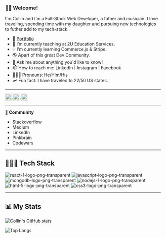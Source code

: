 ### 👋🏻 Welcome! 
I'm Collin and I'm a Full-Stack Web Developer, a father and musician. I love traveling, spending time with my daughter and pursuing new technologies to futher add to my tech-stack.

- 📝 [Portfolio](http://cporter.herokuapp.com/)
- 🔭 I’m currently teaching at 2U Education Services.
- 💡 I’m currently learning Commerce.js & Stripe.
- 🌎 Apart of this great Dev Community. 
- 💬 Ask me about anything you'd like to know!
- 📫 How to reach me: LinkedIn | Instagram | Facebook
- 👱🏼‍♂️ Pronouns: He/Him/His
- 🛩 Fun fact: I have traveled to 22/50 US states.

<hr/>

<a href="https://www.linkedin.com/in/collin-porter-7b65311a8/">
<img style="color:white;" align="center" alt="Collin Porter" width="22px" src="https://cdn.jsdelivr.net/npm/simple-icons@v3/icons/linkedin.svg" />
</a>
<a href="https://www.instagram.com/thewalsterofficial/">
<img align="center" alt="Collin Porter" width="22px" src="https://cdn.jsdelivr.net/npm/simple-icons@v3/icons/instagram.svg" />
</a>
<a href="https://www.facebook.com/portercol/">
<img align="center" alt="Collin Porter | Facebook" width="22px" src="https://cdn.jsdelivr.net/npm/simple-icons@v3/icons/youtube.svg" />
</a>

<hr/>

**👥 Community**
- Stackoverflow
- Medium
- LinkedIn
- Pinkbrain
- Codewars

<hr/>

## 👨🏼‍💻 Tech Stack

![react-1-logo-png-transparent](https://user-images.githubusercontent.com/65620655/163903407-d2dbff87-b376-4235-a43d-d85bf5790be3.png)
![javascript-logo-png-transparent](https://user-images.githubusercontent.com/65620655/163903418-d76a8860-fb4f-49e8-b15d-54ac467b6669.png)
![mongodb-logo-png-transparent](https://user-images.githubusercontent.com/65620655/163903450-6c0b65f1-0a30-4f5b-94ef-f539e3f56e69.png)
![nodejs-1-logo-png-transparent](https://user-images.githubusercontent.com/65620655/163903459-808cc498-ddb1-488c-b0bc-d397a6745fb5.png)
![html-5-logo-png-transparent](https://user-images.githubusercontent.com/65620655/163903657-d609c62d-cbe1-42bd-8667-fb801aa36459.png)
![css3-logo-png-transparent](https://user-images.githubusercontent.com/65620655/163904113-3e097167-7f1e-4e5e-8a6a-cfcac83496fa.png)

<hr/>
<!--- <code><img height="20" src=""></code>
<code><img height="20" src=""></code>
<code><img height="20" src=""></code>
<code><img height="20" src=""></code>
<code><img height="20" src=""></code> --->

## 📊 My Stats
![Collin's GitHub stats](https://github-readme-stats.vercel.app/api?username=portercol&show_icons=true&theme=radical)

![Top Langs](https://github-readme-stats.vercel.app/api/top-langs/?username=portercol&layout=compact&theme=radical)
